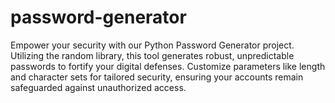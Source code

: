 # password-generator
Empower your security with our Python Password Generator project. Utilizing the random library, this tool generates robust, unpredictable passwords to fortify your digital defenses. Customize parameters like length and character sets for tailored security, ensuring your accounts remain safeguarded against unauthorized access.

